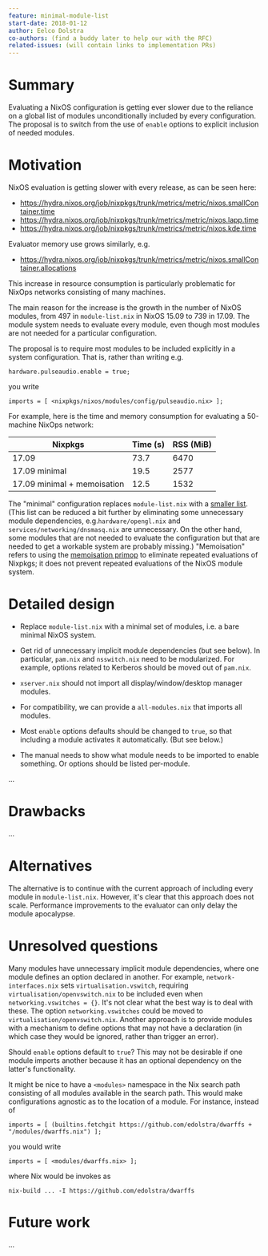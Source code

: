 ```yaml
---
feature: minimal-module-list
start-date: 2018-01-12
author: Eelco Dolstra
co-authors: (find a buddy later to help our with the RFC)
related-issues: (will contain links to implementation PRs)
---
```


# Summary
[summary]: #summary

Evaluating a NixOS configuration is getting ever slower due to the
reliance on a global list of modules unconditionally included by every
configuration. The proposal is to switch from the use of `enable`
options to explicit inclusion of needed modules.

# Motivation
[motivation]: #motivation

NixOS evaluation is getting slower with every release, as can be seen
here:

* https://hydra.nixos.org/job/nixpkgs/trunk/metrics/metric/nixos.smallContainer.time
* https://hydra.nixos.org/job/nixpkgs/trunk/metrics/metric/nixos.lapp.time
* https://hydra.nixos.org/job/nixpkgs/trunk/metrics/metric/nixos.kde.time

Evaluator memory use grows similarly, e.g.

* https://hydra.nixos.org/job/nixpkgs/trunk/metrics/metric/nixos.smallContainer.allocations

This increase in resource consumption is particularly problematic for
NixOps networks consisting of many machines.

The main reason for the increase is the growth in the number of NixOS
modules, from 497 in `module-list.nix` in NixOS 15.09 to 739 in
17.09. The module system needs to evaluate every module, even though
most modules are not needed for a particular configuration.

The proposal is to require most modules to be included explicitly in a
system configuration. That is, rather than writing e.g.

    hardware.pulseaudio.enable = true;

you write

    imports = [ <nixpkgs/nixos/modules/config/pulseaudio.nix> ];

For example, here is the time and memory consumption for evaluating a
50-machine NixOps network:

| Nixpkgs                     | Time (s) | RSS (MiB) |
| --------------------------- | -------- | --------- |
| 17.09                       | 73.7     | 6470      |
| 17.09 minimal               | 19.5     | 2577      |
| 17.09 minimal + memoisation | 12.5     | 1532      |

The "minimal" configuration replaces `module-list.nix` with a [smaller
list](https://pastebin.com/GSHS8q67). (This list can be reduced a bit
further by eliminating some unnecessary module dependencies,
e.g.`hardware/opengl.nix` and `services/networking/dnsmasq.nix` are
unnecessary. On the other hand, some modules that are not needed to
evaluate the configuration but that are needed to get a workable
system are probably missing.)  "Memoisation" refers to using the
[memoisation
primop](https://github.com/NixOS/nix/commit/0395b9b94af56bb814810a32d680c606614b29e0)
to eliminate repeated evaluations of Nixpkgs; it does not prevent
repeated evaluations of the NixOS module system.

# Detailed design
[design]: #detailed-design

* Replace `module-list.nix` with a minimal set of modules, i.e. a
  bare minimal NixOS system.

* Get rid of unnecessary implicit module dependencies (but see
  below). In particular, `pam.nix` and `nsswitch.nix` need to be
  modularized. For example, options related to Kerberos should be
  moved out of `pam.nix`.

* `xserver.nix` should not import all display/window/desktop manager
  modules.

* For compatibility, we can provide a `all-modules.nix` that imports
  all modules.

* Most `enable` options defaults should be changed to `true`, so that
  including a module activates it automatically. (But see below.)

* The manual needs to show what module needs to be imported to enable
  something. Or options should be listed per-module.

...

# Drawbacks
[drawbacks]: #drawbacks

...

# Alternatives
[alternatives]: #alternatives

The alternative is to continue with the current approach of including
every module in `module-list.nix`. However, it's clear that this
approach does not scale. Performance improvements to the evaluator can
only delay the module apocalypse.

# Unresolved questions
[unresolved]: #unresolved-questions

Many modules have unnecessary implicit module dependencies, where one
module defines an option declared in another. For example,
`network-interfaces.nix` sets `virtualisation.vswitch`, requiring
`virtualisation/openvswitch.nix` to be included even when
`networking.vswitches = {}`. It's not clear what the best way is to
deal with these. The option `networking.vswitches` could be moved to
`virtualisation/openvswitch.nix`. Another approach is to provide
modules with a mechanism to define options that may not have a
declaration (in which case they would be ignored, rather than trigger
an error).

Should `enable` options default to `true`? This may not be desirable
if one module imports another because it has an optional dependency on
the latter's functionality.

It might be nice to have a `<modules>` namespace in the Nix search
path consisting of all modules available in the search path. This
would make configurations agnostic as to the location of a module. For
instance, instead of

    imports = [ (builtins.fetchgit https://github.com/edolstra/dwarffs + "/modules/dwarffs.nix") ];

you would write

    imports = [ <modules/dwarffs.nix> ];

where Nix would be invokes as

    nix-build ... -I https://github.com/edolstra/dwarffs

# Future work
[future]: #future-work

...
